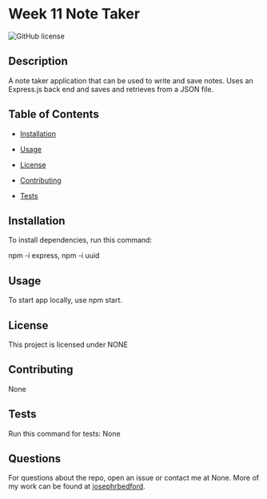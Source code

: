 # Week 11 Note Taker
![GitHub license](https://img.shields.io/badge/license-NONE-blue.svg)

## Description

A note taker application that can be used to write and save notes. Uses an Express.js back end and saves and retrieves from a JSON file.

## Table of Contents

* [Installation](#installation)

* [Usage](#usage)

* [License](#license)


* [Contributing](#contributing)

* [Tests](#tests)

## Installation

To install dependencies, run this command:

npm -i express, npm -i uuid

## Usage

To start app locally, use npm start.

## License
    
  This project is licensed under NONE

## Contributing

None

## Tests

Run this command for tests:
None

## Questions

For questions about the repo, open an issue or contact me at None. More of my work can be found at [josephrbedford](https://github.com/josephrbedford/).
